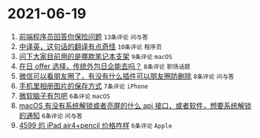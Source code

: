 # 2021-06-19

1. [前端程序员回答你保险问题](https://www.v2ex.com/t/784399) `13条评论` `问与答`
1. [中译英，这句话的翻译有点奇怪](https://www.v2ex.com/t/784413) `10条评论` `程序员`
1. [问下大家目前用的是哪款笔记本支架](https://www.v2ex.com/t/784406) `9条评论` `macOS`
1. [在日 offer 选择，传统外包日企能去吗？](https://www.v2ex.com/t/784419) `8条评论` `职场话题`
1. [微信可以看朋友圈了，有没有什么插件可以朋友圈防删除](https://www.v2ex.com/t/784408) `8条评论` `问与答`
1. [手机里相册图片的保存方式](https://www.v2ex.com/t/784402) `7条评论` `iPhone`
1. [微软脑子有包吧](https://www.v2ex.com/t/784425) `6条评论` `macOS`
1. [macOS 有没有系统解锁或者亮屏的什么 api 接口，或者软件，想要系统解锁的通知](https://www.v2ex.com/t/784407) `6条评论` `问与答`
1. [4599 的 iPad air4+pencil 价格咋样](https://www.v2ex.com/t/784397) `6条评论` `Apple`
